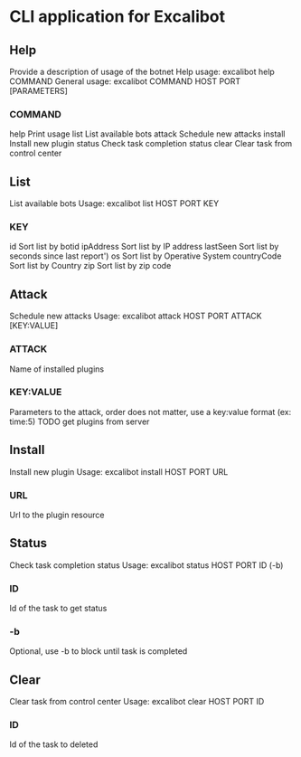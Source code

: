 # CLI application for Excalibot

## Help
Provide a description of usage of the botnet
Help usage: excalibot help COMMAND
General usage: excalibot COMMAND HOST PORT [PARAMETERS]

### COMMAND
help    Print usage
list    List available bots
attack  Schedule new attacks
install Install new plugin
status  Check task completion status
clear   Clear task from control center


## List
List available bots
Usage: excalibot list HOST PORT KEY

### KEY
id          Sort list by botid
ipAddress   Sort list by IP address
lastSeen    Sort list by seconds since last report')
os          Sort list by Operative System
countryCode Sort list by Country
zip         Sort list by zip code


## Attack
Schedule new attacks
Usage: excalibot attack HOST PORT ATTACK [KEY:VALUE]

### ATTACK
Name of installed plugins

### KEY:VALUE
Parameters to the attack, order does not matter, use a key:value format (ex: time:5)
TODO get plugins from server


## Install
Install new plugin
Usage: excalibot install HOST PORT URL

### URL
Url to the plugin resource


## Status
Check task completion status
Usage: excalibot status HOST PORT ID (-b)

### ID
Id of the task to get status

### -b
Optional, use -b to block until task is completed


## Clear
Clear task from control center
Usage: excalibot clear HOST PORT ID

### ID
Id of the task to deleted
